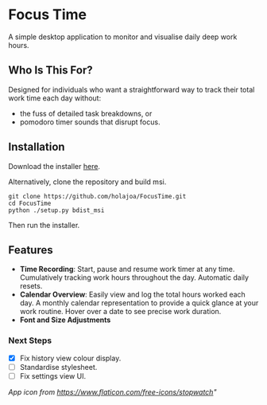 # Focus Time

A simple desktop application to monitor and visualise daily deep work hours. 

## Who Is This For?

Designed for individuals who want a straightforward way to track their total work time each day without:
- the fuss of detailed task breakdowns, or
- pomodoro timer sounds that disrupt focus.

## Installation
Download the installer [here](https://drive.google.com/file/d/1P2U3dRI39yIAtyyw_ozG_CI5taRO9Iyl/view?usp=drive_link).

Alternatively, clone the repository and build msi. 
```
git clone https://github.com/holajoa/FocusTime.git
cd FocusTime
python ./setup.py bdist_msi
```
Then run the installer. 

## Features
- **Time Recording**: Start, pause and resume work timer at any time. Cumulatively tracking work hours throughout the day. Automatic daily resets. 
- **Calendar Overview**: Easily view and log the total hours worked each day. A monthly calendar representation to provide a quick glance at your work routine. Hover over a date to see precise work duration.
- **Font and Size Adjustments**

### Next Steps
- [x] Fix history view colour display. 
- [ ] Standardise stylesheet.
- [ ] Fix settings view UI.

*App icon from https://www.flaticon.com/free-icons/stopwatch"*
